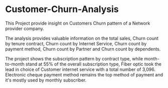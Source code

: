 # Customer-Churn-Analysis
This Project provide insight on Customers Churn pattern of a Network provider company.

The analysis provides valuable information on the total sales, Churn count by tenure contract,
Churn count by Internet Service, Churn count by payment method, Churn count by Partner and Churn count by dependents.

The project shows the subscription pattern by contract type, while month-to-month stand at 55% of the overall subscription type, Fiber optic took the lead in choice of Customer internet service with a total number of 3,096. Electronic cheque payment method remains the top method of payment and it's mostly used by monthly subscriber.
